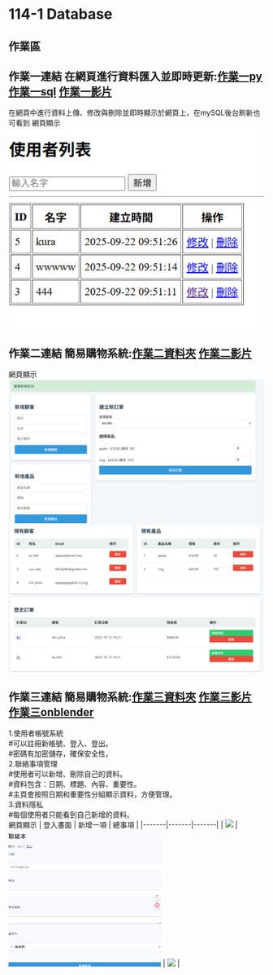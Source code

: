 # 114-1 Database
## 作業區  
## 作業一連結 在網頁進行資料匯入並即時更新:[作業一py](https://github.com/kurakanja/114-1-Database/blob/main/W2/W2%20add%20and%20delete.py) [作業一sql](W2/W2.sql) [作業一影片](https://youtu.be/AZ_QymudzOQ)
  
在網頁中進行資料上傳、修改與刪除並即時顯示於網頁上，在mySQL後台刷新也可看到
網頁顯示  
<img src="pics/w2.png" width="700"/>  
## 作業二連結 簡易購物系統:[作業二資料夾](https://github.com/kurakanja/114-1-Database/tree/main/HW2) [作業二影片](https://youtu.be/S1h57MTxhMg)  
網頁顯示  
<img src="pics/購物系統1.png" width="700"/>  
<img src="pics/購物系統2.png" width="700"/> 
## 作業三連結 簡易購物系統:[作業三資料夾](https://github.com/kurakanja/114-1-Database/tree/main/HW3) [作業三影片](https://youtu.be/9RBO2v2-Y5k) [作業三onblender](https://one14-1-database-piv1.onrender.com/)  
1.使用者帳號系統  
#可以註冊新帳號、登入、登出。  
#密碼有加密儲存，確保安全性。  
2.聯絡事項管理  
#使用者可以新增、刪除自己的資料。  
#資料包含：日期、標題、內容、重要性。  
#主頁會按照日期和重要性分組顯示資料，方便管理。  
3.資料隱私  
#每個使用者只能看到自己新增的資料。  
網頁顯示
| 登入畫面 | 新增一項 | 總事項 |
|-------|-------|-------|
| <img src="pics/登入1.png" width="300"/>   | <img src="pics/新增.png" width="300"/>   | <img src="pics/表.png" width="300"/>   |
